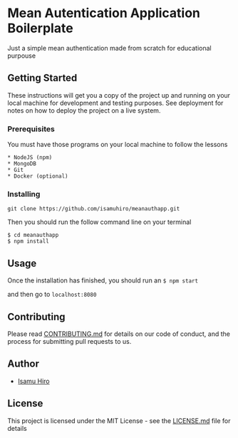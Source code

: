 # Mean Autentication Application Boilerplate

Just a simple mean authentication made from scratch for educational purpouse

## Getting Started

These instructions will get you a copy of the project up and running on your local machine for development and testing purposes. See deployment for notes on how to deploy the project on a live system.

### Prerequisites

You must have those programs on your local machine to follow the lessons

```
* NodeJS (npm)
* MongoDB
* Git
* Docker (optional)
```

### Installing

```
git clone https://github.com/isamuhiro/meanauthapp.git
```

Then you should run the follow command line on your terminal

```
$ cd meanauthapp
$ npm install
```

## Usage

Once the installation has finished, you should run an ```$ npm start```

and then go to ```localhost:8080```


## Contributing

Please read [CONTRIBUTING.md](https://gist.github.com/PurpleBooth/b24679402957c63ec426) for details on our code of conduct, and the process for submitting pull requests to us.

## Author

* [Isamu Hiro](https://github.com/isamuhiro)

## License

This project is licensed under the MIT License - see the [LICENSE.md](LICENSE.md) file for details
